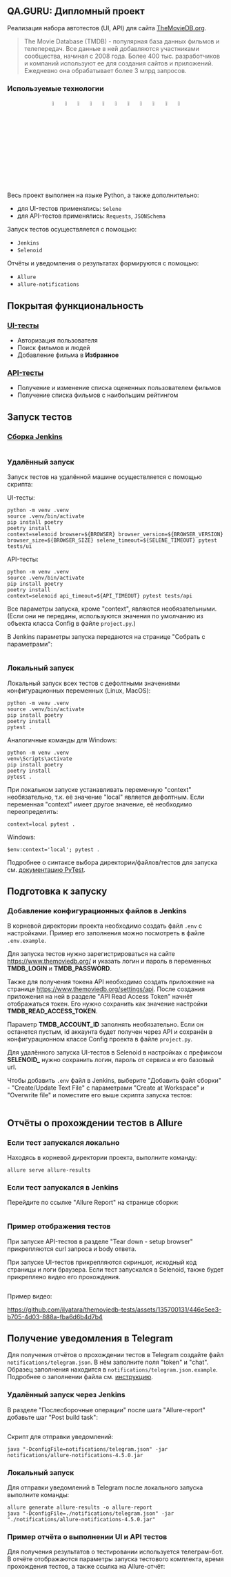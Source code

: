 ## QA.GURU: Дипломный проект

Реализация набора автотестов (UI, API) для сайта <a href="https://themoviedb.org">TheMovieDB.org</a>.

> The Movie Database (TMDB) - популярная база данных фильмов и телепередач. Все данные в ней добавляются участниками сообщества, начиная с 2008 года. Более 400 тыс. разработчиков и компаний используют ее для создания сайтов и приложений. Ежедневно она обрабатывает более 3 млрд запросов.

### Используемые технологии
<p align="center">
  <code><img width="5%" title="Python" src="images/logos/python.png"></code>
  <code><img width="5%" title="Pytest" src="images/logos/pytest.png"></code>
  <code><img width="5%" title="Requests" src="images/logos/requests.png"></code>
  <code><img width="5%" title="Selene" src="images/logos/selene.png"></code>
  <code><img width="5%" title="Selenium" src="images/logos/selenium.png"></code>
  <code><img width="5%" title="Selenoid" src="images/logos/selenoid.png"></code>
  <code><img width="5%" title="Pycharm" src="images/logos/pycharm.png"></code>
  <code><img width="5%" title="GitHub" src="images/logos/github.png"></code>
  <code><img width="5%" title="Jenkins" src="images/logos/jenkins.png"></code>
  <code><img width="5%" title="Allure Report" src="images/logos/allure_report.png"></code>
  <code><img width="5%" title="Telegram" src="images/logos/tg.png"></code>
</p>

Весь проект выполнен на языке Python, а также дополнительно:

- для UI-тестов применялись: <code>Selene</code>
- для API-тестов применялись: <code>Requests</code>, <code>JSONSchema</code>

Запуск тестов осуществляется с помощью:

- <code>Jenkins</code>
- <code>Selenoid</code>

Отчёты и уведомления о результатах формируются с помощью:

- <code>Allure</code>
- <code>allure-notifications</code>



## Покрытая функциональность

### <a href="https://github.com/ilyatara/themoviedb-tests/tree/master/tests/ui">UI-тесты</a>
- Авторизация пользователя
- Поиск фильмов и людей
- Добавление фильма в **Избранное**

### <a href="https://github.com/ilyatara/themoviedb-tests/tree/master/tests/api">API-тесты</a>

- Получение и изменение списка оцененных пользователем фильмов
- Получение списка фильмов с наибольшим рейтингом



## Запуск тестов

### <a href="https://jenkins.autotests.cloud/job/ilyatara-diploma_ui_api/">Сборка Jenkins</a>

<img src="images/screenshots/jenkins_main_page.jpg" alt=""/>

### Удалённый запуск

Запуск тестов на удалённой машине осуществляется с помощью скрипта:

UI-тесты:
```
python -m venv .venv
source .venv/bin/activate
pip install poetry
poetry install
context=selenoid browser=${BROWSER} browser_version=${BROWSER_VERSION} browser_size=${BROWSER_SIZE} selene_timeout=${SELENE_TIMEOUT} pytest tests/ui
```

API-тесты:
```
python -m venv .venv
source .venv/bin/activate
pip install poetry
poetry install
context=selenoid api_timeout=${API_TIMEOUT} pytest tests/api
```

Все параметры запуска, кроме "context", являются необязательными. (Если они не переданы, используются значения по умолчанию из объекта класса Config в файле <code>project.py</code>.)

В Jenkins параметры запуска передаются на странице "Собрать с параметрами":

<img src="images/screenshots/jenkins_parametrized_build.jpg" alt=""/>

### Локальный запуск

Локальный запуск всех тестов с дефолтными значениями конфигурационных переменных (Linux, MacOS):
```
python -m venv .venv
source .venv/bin/activate
pip install poetry
poetry install
pytest .
```

Аналогичные команды для Windows:
```
python -m venv .venv
venv\Scripts\activate
pip install poetry
poetry install
pytest .
```

При локальном запуске устанавливать переменную "context" необязательно, т.к. её значение "local" является дефолтным. Если переменная "context" имеет другое значение, её необходимо переопределить:
```
context=local pytest .
```

Windows:
```
$env:context='local'; pytest .
```

Подробнее о синтаксе выбора директории/файлов/тестов для запуска см. <a href="https://docs.pytest.org/en/7.1.x/how-to/usage.html">документацию PyTest</a>.



## Подготовка к запуску

### Добавление конфигурационных файлов в Jenkins

В корневой директории проекта необходимо создать файл <code>.env</code> с настройками. Пример его заполнения можно посмотреть в файле <code>.env.example</code>.

Для запуска тестов нужно зарегистрироваться на сайте https://www.themoviedb.org/ и указать логин и пароль в переменных **TMDB_LOGIN** и **TMDB_PASSWORD**.

Также для получения токена API необходимо создать приложение на странице https://www.themoviedb.org/settings/api. После создания приложения на ней в разделе "API Read Access Token" начнёт отображаться токен. Его нужно сохранить как значение настройки **TMDB_READ_ACCESS_TOKEN**.

Параметр **TMDB_ACCOUNT_ID** заполнять необязательно. Если он останется пустым, id аккаунта будет получен через API и сохранён в конфигурационном классе Config проекта в файле <code>project.py</code>.

Для удалённого запуска UI-тестов в Selenoid в настройках с префиксом **SELENOID_** нужно сохранить логин, пароль от сервиса и его базовый url.

Чтобы добавить <code>.env</code> файл в Jenkins, выберите "Добавить файл сборки" - "Create/Update Text File" с параметрами "Create at Workspace" и "Overwrite file" и поместите его выше скрипта запуска тестов:

<img src="images/screenshots/jenkins_config_env_file.jpg" alt=""/>



## Отчёты о прохождении тестов в Allure

### Если тест запускался локально

Находясь в корневой директории проекта, выполните команду:
```
allure serve allure-results
```

### Если тест запускался в Jenkins

Перейдите по ссылке "Allure Report" на странице сборки:

<img src="images/screenshots/jenkins_build_page.jpg" alt=""/>


### Пример отображения тестов

При запуске API-тестов в разделе "Tear down - setup browser" прикрепляются curl запроса и body ответа.

При запуске UI-тестов прикрепляются скриншот, исходный код страницы и логи браузера.
Если тест запускался в Selenoid, также будет прикреплено видео его прохождения.

<img src="images/screenshots/allure_attachments.jpg" alt=""/>

Пример видео:

https://github.com/ilyatara/themoviedb-tests/assets/135700131/446e5ee3-b705-4d03-888a-fba6d6b4d7b4



## Получение уведомления в Telegram

Для получения отчётов о прохождении тестов в Telegram создайте файл <code>notifications/telegram.json</code>. В нём заполните поля "token" и "chat". Образец заполнения находится в <code>notifications/telegram.json.example</code>. Подробнее о заполнении файла см. <a href="https://github.com/qa-guru/knowledge-base/wiki/11.-%D0%A2%D0%B5%D0%BB%D0%B5%D0%B3%D1%80%D0%B0%D0%BC-%D0%B1%D0%BE%D1%82.-%D0%9E%D1%82%D0%BF%D1%80%D0%B0%D0%B2%D0%BB%D1%8F%D0%B5%D0%BC-%D1%83%D0%B2%D0%B5%D0%B4%D0%BE%D0%BC%D0%BB%D0%B5%D0%BD%D0%B8%D1%8F-%D0%BE-%D1%80%D0%B5%D0%B7%D1%83%D0%BB%D1%8C%D1%82%D0%B0%D1%82%D0%B0%D1%85-%D0%BF%D1%80%D0%BE%D1%85%D0%BE%D0%B6%D0%B4%D0%B5%D0%BD%D0%B8%D1%8F-%D1%82%D0%B5%D1%81%D1%82%D0%BE%D0%B2">инструкцию</a>.

### Удалённый запуск через Jenkins

В разделе "Послесборочные операции" после шага "Allure-report" добавьте шаг "Post build task":

<img src="images/screenshots/jenkins_config_post_build_actions.jpg" alt=""/>

Скрипт для отправки уведомлений:

```
java "-DconfigFile=notifications/telegram.json" -jar notifications/allure-notifications-4.5.0.jar
```

### Локальный запуск

Для отправки уведомлений в Telegram после локального запуска выполните команды:

```
allure generate allure-results -o allure-report
java "-DconfigFile=./notifications/telegram.json" -jar "./notifications/allure-notifications-4.5.0.jar"
```

### Пример отчёта о выполнении UI и API тестов

Для получения результатов о тестировании используется телеграм-бот. В отчёте отображаются параметры запуска тестового комплекта, время прохождения тестов, а также ссылка на Allure-отчёт:

<img src="images/screenshots/telegram_notification.jpg" alt=""/>

